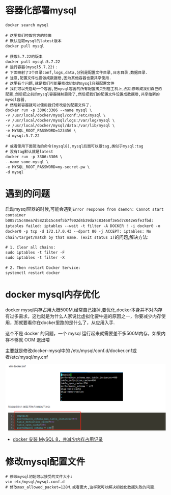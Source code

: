 # 容器化部署mysql

```shell script
docker search mysql

# 这里我们拉取官方的镜像
# 默认拉取mysql的latest版本
docker pull mysql

# 获取5.7.22的版本
docker pull mysql:5.7.22
# 运行容器(mysql5.7.22)：
# 下面映射了3个目录conf,logs,data,分别是配置文件目录,日志目录,数据目录.
# 注意,配置文件也要做成数据卷,因为其他容器也要共享使用.
# 这里有个问题,就是我们可能要修改初始的mysql容器配置文件
# 我们可以先启动一个容器,把mysql容器的所有配置拷贝到宿主机上,然后修改成我们自己的配置,然后把之前的mysql容器强制删除了,然后把我们的配置文件设置成数据卷,共享给新的mysql容器,
# 然后新容器就可以使用我们修改后的配置文件了.
docker run -p 3306:3306 --name mysql \
-v /usr/local/docker/mysql/conf:/etc/mysql \
-v /usr/local/docker/mysql/logs:/var/log/mysql \
-v /usr/local/docker/mysql/data:/var/lib/mysql \
-e MYSQL_ROOT_PASSWORD=123456 \
-d mysql:5.7.22

# 或者使用下面简洁的命令(mysql8),mysql后面可以跟tag,类似于mysql:tag
# 没有tag默认就是latest
docker run -p 3306:3306 \
--name some-mysql \
-e MYSQL_ROOT_PASSWORD=my-secret-pw \
-d mysql
```

# 遇到的问题

启动mysql容器的时候,可能会遇到`Error response from daemon: Cannot start container b005715c40ea7d5821b15c44f5b7f902d4b39da7c83468f3e5d7c042e5fe3fbd: iptables failed: iptables --wait -t filter -A DOCKER ! -i docker0 -o docker0 -p tcp -d 172.17.0.43 --dport 80 -j ACCEPT: iptables: No chain/target/match by that name.
 (exit status 1)`的问题,解决方法:

```shell script
# 1. Clear all chains:
sudo iptables -t filter -F
sudo iptables -t filter -X

# 2. Then restart Docker Service:
systemctl restart docker
```

# docker mysql内存优化

docker mysql内存占用大概500M,经常自己挂掉,要优化,docker本身并不对内存有过多需求，这也就是为什么人家说比虚拟化要牛逼的原因之一，你要减少内存使用，那就要看你在docker里跑的是什么了，从应用入手.

这个不是 docker 的问题，一个 mysql 运行起来就需要差不多500M内存，如果内存不够就 OOM 退出喽

主要就是修改docker-mysql中的 /etc/mysql/conf.d/docker.cnf或者/etc/mysql/my.cnf

![](pics/docker-mysql内存优化-更改配置文件.png)

- [docker 安装 MySQL 8，并减少内存占用记录](https://www.bbsmax.com/A/xl56bo415r/)

# 修改mysql配置文件

```shell script
# 修改mysql初始可以接受的文件大小:
vim etc/mysql/mysql.conf.d
# 修改max_allowed_packet=128M,或者更大,这样就可以解决初始化数据失败的问题.
```
